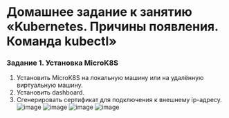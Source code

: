 # Домашнее задание к занятию «Kubernetes. Причины появления. Команда kubectl»
### Задание 1. Установка MicroK8S
1) Установить MicroK8S на локальную машину или на удалённую виртуальную машину.
2) Установить dashboard.
3) Сгенерировать сертификат для подключения к внешнему ip-адресу.
![image](https://github.com/dikalov/devops-28/assets/126553776/30f08d9f-b8c2-4d00-9426-6a20368c0f71)
![image](https://github.com/dikalov/devops-28/assets/126553776/8f70f80b-b9e2-46f8-9397-ae6feb9f1832)
![image](https://github.com/dikalov/devops-28/assets/126553776/e34ca5e0-3649-4ca5-b1b0-6f6e034603ab)
![image](https://github.com/dikalov/devops-28/assets/126553776/b491e738-22d9-4853-98dc-17120d9c4810)




